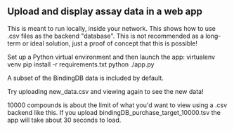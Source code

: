 <h2>
Upload and display assay data in a web app
</h2>

This is meant to run locally, inside your network.
This shows how to use .csv files as the backend "database".
This is not recommended as a long-term or ideal solution, just a proof of concept that this is possible!

Set up a Python virtual environment and then launch the app:
virtualenv venv
pip install -r requirements.txt
python ./app.py 

A subset of the BindingDB data is included by default.

Try uploading new_data.csv and viewing again to see the new data!

10000 compounds is about the limit of what you'd want to view
using a .csv backend like this. 
If you upload bindingDB_purchase_target_10000.tsv the app will take about 30 seconds to load.

